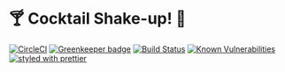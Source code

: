 # 🍸 Cocktail Shake-up! 🍹

[![CircleCI](https://circleci.com/gh/Jmclerck/cocktail-shake-up/tree/master.svg?style=shield&circle-token=4d41114cd938bd0be1bad6853bd717f73c42765c)](https://circleci.com/gh/Jmclerck/cocktail-shake-up/tree/master)
[![Greenkeeper badge](https://badges.greenkeeper.io/Jmclerck/cocktail-shake-up.svg)](https://greenkeeper.io/)
[![Build Status](https://saucelabs.com/buildstatus/Jmclerck)](https://saucelabs.com/beta/builds/49854ad3b79f4d999b4eee91cc6f3670)
[![Known Vulnerabilities](https://snyk.io/test/github/jmclerck/cocktail-shake-up/develop/badge.svg)](https://snyk.io/test/github/jmclerck/cocktail-shake-up)
[![styled with prettier](https://img.shields.io/badge/styled_with-prettier-ff69b4.svg)](https://github.com/prettier/prettier)
